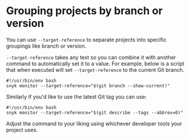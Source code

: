 # Grouping projects by branch or version

You can use `--target-reference` to separate projects into specific groupings like branch or version.

`--target-reference` takes any text so you can combine it with another command to automatically set it to a value. For example, below is a script that when executed will set `--target-reference` to the current Git branch.

```text
#!/usr/bin/env bash
snyk monitor --target-reference="$(git branch --show-current)"
```

Similarly if you'd like to use the latest Git tag you can use:

```text
#!/usr/bin/env bash
snyk monitor --target-reference="$(git describe --tags --abbrev=0)"
```

Adjust the command to your liking using whichever developer tools your project uses.


